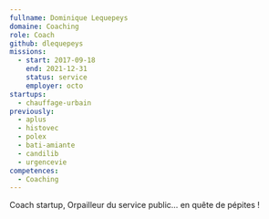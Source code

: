 ```yaml
---
fullname: Dominique Lequepeys
domaine: Coaching
role: Coach
github: dlequepeys
missions:
  - start: 2017-09-18
    end: 2021-12-31
    status: service
    employer: octo
startups:
  - chauffage-urbain
previously:
  - aplus
  - histovec
  - polex
  - bati-amiante
  - candilib
  - urgencevie
competences:
  - Coaching
---
```

Coach startup, Orpailleur du service public… en quête de pépites !